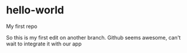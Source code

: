 # hello-world
My first repo

So this is my first edit on another branch. Github seems awesome, can't wait to integrate it with our app
